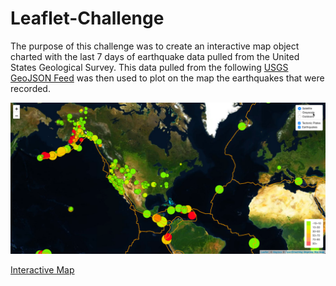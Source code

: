 # Leaflet-Challenge

The purpose of this challenge was to create an interactive map object charted with the last 7 days of earthquake data pulled from the United States Geological Survey. This data pulled from the following <a href="http://earthquake.usgs.gov/earthquakes/feed/v1.0/geojson.php" target="_top">USGS GeoJSON Feed</a> was then used to plot on the map the earthquakes that were recorded.

<img src="/Images/Map.png" alt="Example of Project" title="Example of Finished Output">

<a href="StarterCode/index.html">Interactive Map</a>

